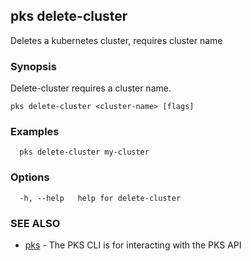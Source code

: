 ## pks delete-cluster

Deletes a kubernetes cluster, requires cluster name

### Synopsis

Delete-cluster requires a cluster name.

```
pks delete-cluster <cluster-name> [flags]
```

### Examples

```
  pks delete-cluster my-cluster
```

### Options

```
  -h, --help   help for delete-cluster
```

### SEE ALSO

* [pks](pks.md)	 - The PKS CLI is for interacting with the PKS API

